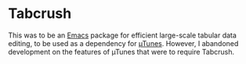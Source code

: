 # Tabcrush

This was to be an [Emacs](https://www.gnu.org/software/emacs/) package
for efficient large-scale tabular data editing, to be used as a
dependency for [µTunes](https://github.com/raxod502/utunes). However,
I abandoned development on the features of µTunes that were to require
Tabcrush.
